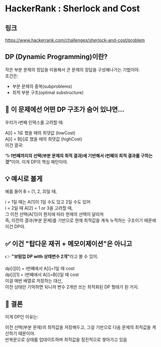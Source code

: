 # HackerRank : Sherlock and Cost

## 링크
https://www.hackerrank.com/challenges/sherlock-and-cost/problem

## DP (Dynamic Programming)이란?

작은 부분 문제의 정답을 이용해서 큰 문제의 정답을 구성해나가는 기법이야.  
조건은:  
- 부분 문제의 중복(subproblems)
- 최적 부분 구조(optimal substructure)

## 🤔 이 문제에선 어떤 DP 구조가 숨어 있냐면…

우리가 i번째 인덱스를 고려할 때:

A[i] = 1로 했을 때의 최댓값 (lowCost)  
A[i] = B[i]로 했을 때의 최댓값 (highCost)  
이건 결국:

<b>“i-1번째까지의 선택(부분 문제의 최적 결과)에 기반해서 i번째의 최적 결과를 구하는 것”</b>이야.
이게 DP의 핵심 패턴이야.

## 💡 예시로 볼게

예를 들어 B = [1, 2, 3]일 때,

i = 1일 때는 A[1]이 1일 수도 있고 2일 수도 있어  
i = 2일 때 A[2] = 1 or 3을 고려할 때,  
그 이전 선택(A[1])이 뭔지에 따라 현재의 선택이 달라져  
즉, 이전의 결과(부분 문제)를 기반으로 현재 최적값을 계속 누적하는 구조이기 때문에 이건 DP야.

## ✅ 이건 "탑다운 재귀 + 메모이제이션"은 아니고

👉 <b>"보텀업 DP with 상태변수 2개"</b>라고 볼 수 있어.

dp[i][0] = i번째에서 A[i]=1일 때 cost  
dp[i][1] = i번째에서 A[i]=B[i]일 때 cost  
이걸 매번 배열로 저장하는 대신,  
이전 상태만 기억하면 되니까 변수 2개만 쓰는 최적화된 DP 형태가 된 거지.

## 📌 결론

이게 DP인 이유는:

이전 선택(부분 문제)의 최적값을 저장해두고,
그걸 기반으로 다음 문제의 최적값을 계산하기 때문이야.  
반복문으로 상태를 업데이트하며 최적값을 점진적으로 쌓아가고 있음